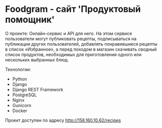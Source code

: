 # Foodgram - сайт 'Продуктовый помощник'

О проекте:
Онлайн-сервис и API для него. На этом сервисе пользователи могут публиковать рецепты, подписываться на публикации других пользователей, добавлять понравившиеся рецепты в список «Избранное», а перед походом в магазин скачивать сводный список продуктов, необходимых для приготовления одного или нескольких выбранных блюд.

Технологии:

- Python
- Django
- Django REST Framework
- PostgreSQL
- Nginx
- Gunicorn
- Docker

Проект доступен по адресу <http://158.160.10.62/recipes>

